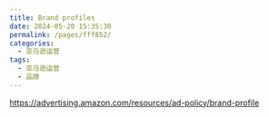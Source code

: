 ```yaml
---
title: Brand profiles
date: 2024-05-20 15:35:30
permalink: /pages/fff852/
categories: 
  - 亚马逊运营
tags: 
  - 亚马逊运营
  - 品牌
---
```


https://advertising.amazon.com/resources/ad-policy/brand-profile

